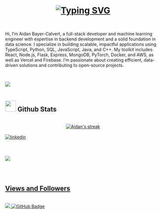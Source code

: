 <h1 align = "center">
<a href="https://git.io/typing-svg"><img src="https://readme-typing-svg.demolab.com?font=Fira+Code&size=75&duration=1400&pause=500&color=FF72FF&background=000000EE&center=true&multiline=true&width=1920&height=384&lines=Hello!;+I'm+Aidan+;Welcome+to+my+GitHub+profile" alt="Typing SVG" /></a>
</h1>


<br>

Hi, I’m Aidan Bayer-Calvert, a full-stack developer and machine learning engineer with expertise in backend development and a solid foundation in data science. I specialize in building scalable, impactful applications using TypeScript, Python, SQL, JavaScript, Java, and C++. My toolkit includes React, Node.js, Flask, Express, MongoDB, PyTorch, Docker, and AWS, as well as Vercel and Firebase. I’m passionate about creating efficient, data-driven solutions and contributing to open-source projects.

<br>

<img src="https://user-images.githubusercontent.com/73097560/115834477-dbab4500-a447-11eb-908a-139a6edaec5c.gif"><br><br>

## <img src="https://media.giphy.com/media/iY8CRBdQXODJSCERIr/giphy.gif" width="35"><b> Github Stats </b>

<br>

<div align="center">
  <a href="https://github.com/abccodes/">
    <img title="🔥 Get streak stats for your profile at git.io/streak-stats" alt="Aidan's streak" src="https://github-readme-streak-stats.herokuapp.com/?user=abccodes&theme=black-ice&hide_border=true&stroke=0000&background=060A0CD0"/>
  </a>
</div>


<br>

<div align='left'>

<a href="https://linkedin.com/in/aidan-bayer-calvert/" target="_blank">
<img src="https://img.shields.io/badge/linkedin:  Aidan Bayer Calvert-Connect-%2300acee.svg?color=405DE6&style=for-the-badge&logo=linkedin&logoColor=white" alt=linkedin style="margin-bottom: 5px;"/>

<br>
</div>

<br><br>
<img src="https://user-images.githubusercontent.com/73097560/115834477-dbab4500-a447-11eb-908a-139a6edaec5c.gif">
<br><br>



<br>

## Views and Followers

<br>
<a href="https://github.com/Meghna-DAS/github-profile-views-counter">
    <img src="https://komarev.com/ghpvc/?username=abccodes">
</a>
<a href="https://github.com/abccodes?tab=followers"><img src="https://img.shields.io/github/followers/abccodes?label=Followers&style=social" alt="GitHub Badge"></a>
